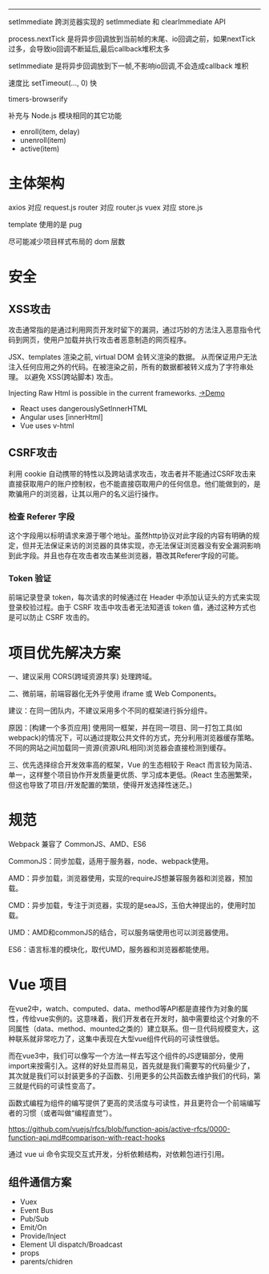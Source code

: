 [title]: # (搭建前端架构总结及注意事项)
[date]: # (2020-05-30 &nbsp; 15:10:32)
[categories]: # (架构)
[description]: # (合理的利用资源，整合你将来可能所用到的每一个点。)
[image]: # (https://i.loli.net/2020/06/01/FdK3PVzJipf5WCs.jpg)

---

setImmediate 跨浏览器实现的 setImmediate 和 clearImmediate API

process.nextTick 是将异步回调放到当前帧的末尾、io回调之前，如果nextTick过多，会导致io回调不断延后,最后callback堆积太多

setImmediate 是将异步回调放到下一帧,不影响io回调,不会造成callback 堆积

速度比 setTimeout(…, 0) 快


timers-browserify

补充与 Node.js 模块相同的其它功能
- enroll(item, delay)
- unenroll(item)
- active(item)


# 主体架构

axios 对应 request.js
router 对应 router.js
vuex 对应 store.js

template 使用的是 pug

尽可能减少项目样式布局的 dom 层数


# 安全

## XSS攻击

攻击通常指的是通过利用网页开发时留下的漏洞，通过巧妙的方法注入恶意指令代码到网页，使用户加载并执行攻击者恶意制造的网页程序。

JSX、templates 渲染之前, virtual DOM 会转义渲染的数据。 从而保证用户无法注入任何应用之外的代码。在被渲染之前，所有的数据都被转义成为了字符串处理。 以避免 XSS(跨站脚本) 攻击。

Injecting Raw Html is possible in the current frameworks. [→Demo](https://github.com/sqreen/VueXSSDemo)

- React uses dangerouslySetInnerHTML
- Angular uses [innerHtml]
- Vue uses v-html

## CSRF攻击

利用 cookie 自动携带的特性以及跨站请求攻击，攻击者并不能通过CSRF攻击来直接获取用户的账户控制权，也不能直接窃取用户的任何信息。他们能做到的，是欺骗用户的浏览器，让其以用户的名义运行操作。

### 检查 Referer 字段

这个字段用以标明请求来源于哪个地址。虽然http协议对此字段的内容有明确的规定，但并无法保证来访的浏览器的具体实现，亦无法保证浏览器没有安全漏洞影响到此字段。并且也存在攻击者攻击某些浏览器，篡改其Referer字段的可能。

### Token 验证

前端记录登录 token，每次请求的时候通过在 Header 中添加认证头的方式来实现登录校验过程。由于 CSRF 攻击中攻击者无法知道该 token 值，通过这种方式也是可以防止 CSRF 攻击的。


# 项目优先解决方案

一、建议采用 CORS(跨域资源共享) 处理跨域。

二、微前端，前端容器化无外乎使用 iframe 或  Web Components。

建议：在同一团队内，不建议采用多个不同的框架进行拆分组件。

原因：[构建一个多页应用] 使用同一框架，并在同一项目、同一打包工具(如 webpack)的情况下，可以通过提取公共文件的方式，充分利用浏览器缓存策略。不同的网站之间加载同一资源(资源URL相同)浏览器会直接检测到缓存。

三、优先选择综合开发效率高的框架，Vue 的生态相较于 React 而言较为简洁、单一，这样整个项目协作开发质量更优质、学习成本更低。(React 生态圈繁荣，但这也导致了项目/开发配置的繁琐，使得开发选择性迷茫。)

# 规范

Webpack 兼容了 CommonJS、AMD、ES6

CommonJS：同步加载，适用于服务器，node、webpack使用。

AMD：异步加载，浏览器使用，实现的requireJS想兼容服务器和浏览器，预加载。

CMD：异步加载，专注于浏览器，实现的是seaJS，玉伯大神提出的，使用时加载。

UMD：AMD和commonJS的结合，可以服务端使用也可以浏览器使用。

ES6：语言标准的模块化，取代UMD，服务器和浏览器都能使用。

# Vue 项目

在vue2中，watch、computed、data、method等API都是直接作为对象的属性，传给vue实例的。这意味着，我们开发者在开发时，脑中需要给这个对象的不同属性（data、method、mounted之类的）建立联系。但一旦代码规模变大，这种联系就非常吃力了，这集中表现在大型vue组件代码的可读性很低。

而在vue3中，我们可以像写一个方法一样去写这个组件的JS逻辑部分，使用import来按需引入。这样的好处显而易见，首先就是我们需要写的代码量少了，其次就是我们可以封装更多的子函数、引用更多的公共函数去维护我们的代码，第三就是代码的可读性变高了。

函数式编程为组件的编写提供了更高的灵活度与可读性，并且更符合一个前端编写者的习惯（或者叫做“编程直觉”）。

https://github.com/vuejs/rfcs/blob/function-apis/active-rfcs/0000-function-api.md#comparison-with-react-hooks

通过 vue ui 命令实现交互式开发，分析依赖结构，对依赖包进行引用。

## 组件通信方案

- Vuex
- Event Bus
- Pub/Sub
- Emit/On
- Provide/Inject
- Element UI dispatch/Broadcast
- props
- parents/chidren